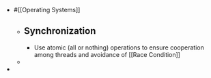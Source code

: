 - #[[Operating Systems]]
	- ## Synchronization
		- Use atomic (all or nothing) operations to ensure cooperation among threads and avoidance of [[Race Condition]]
	-
-